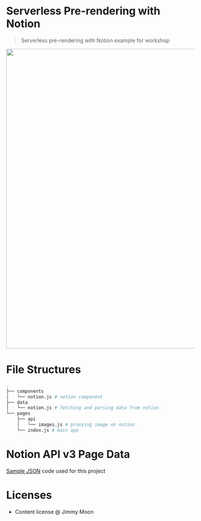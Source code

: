 # Serverless Pre-rendering with Notion

> Serverless pre-rendering with Notion example for workshop

<img width="800" src="https://user-images.githubusercontent.com/124117/71237419-c8b0ce00-2344-11ea-81b8-8644eb860dda.png">


# File Structures

```sh
.
├── components
│   └── notion.js # notion component
├── data
│   └── notion.js # fetching and parsing data from notion
└── pages
    ├── api
    │   └── images.js # proxying image on notion
    └── index.js # main app
```

# Notion API v3 Page Data

[Sample JSON](https://gist.github.com/ragingwind/4f44637dae70a3a25336d5447183ad11) code used for this project

# Licenses

- Content license @ Jimmy Moon
